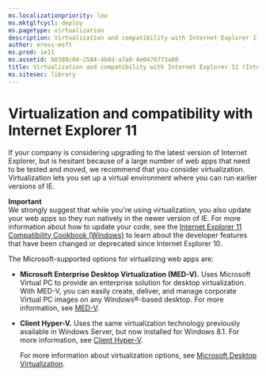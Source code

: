```yaml
---
ms.localizationpriority: low
ms.mktglfcycl: deploy
ms.pagetype: virtualization
description: Virtualization and compatibility with Internet Explorer 11
author: eross-msft
ms.prod: ie11
ms.assetid: b0388c04-2584-4b6d-a7a8-4e0476773a80
title: Virtualization and compatibility with Internet Explorer 11 (Internet Explorer 11 for IT Pros)
ms.sitesec: library
---
```



# Virtualization and compatibility with Internet Explorer 11
If your company is considering upgrading to the latest version of Internet Explorer, but is hesitant because of a large number of web apps that need to be tested and moved, we recommend that you consider virtualization. Virtualization lets you set up a virtual environment where you can run earlier versions of IE.

**Important**<br>
We strongly suggest that while you're using virtualization, you also update your web apps so they run natively in the newer version of IE. For more information about how to update your code, see the [Internet Explorer 11 Compatibility Cookbook (Windows)](https://go.microsoft.com/fwlink/p/?LinkId=279707) to learn about the developer features that have been changed or deprecated since Internet Explorer 10.

The Microsoft-supported options for virtualizing web apps are:

-   **Microsoft Enterprise Desktop Virtualization (MED-V).** Uses Microsoft Virtual PC to provide an enterprise solution for desktop virtualization. With MED-V, you can easily create, deliver, and manage corporate Virtual PC images on any Windows®-based desktop. For more information, see [MED-V](https://go.microsoft.com/fwlink/p/?LinkId=271653).

-   **Client Hyper-V.** Uses the same virtualization technology previously available in Windows Server, but now installed for Windows 8.1. For more information, see [Client Hyper-V](https://go.microsoft.com/fwlink/p/?LinkId=271654).<p>
For more information about virtualization options, see [Microsoft Desktop Virtualization](https://go.microsoft.com/fwlink/p/?LinkId=271662).

 

 



